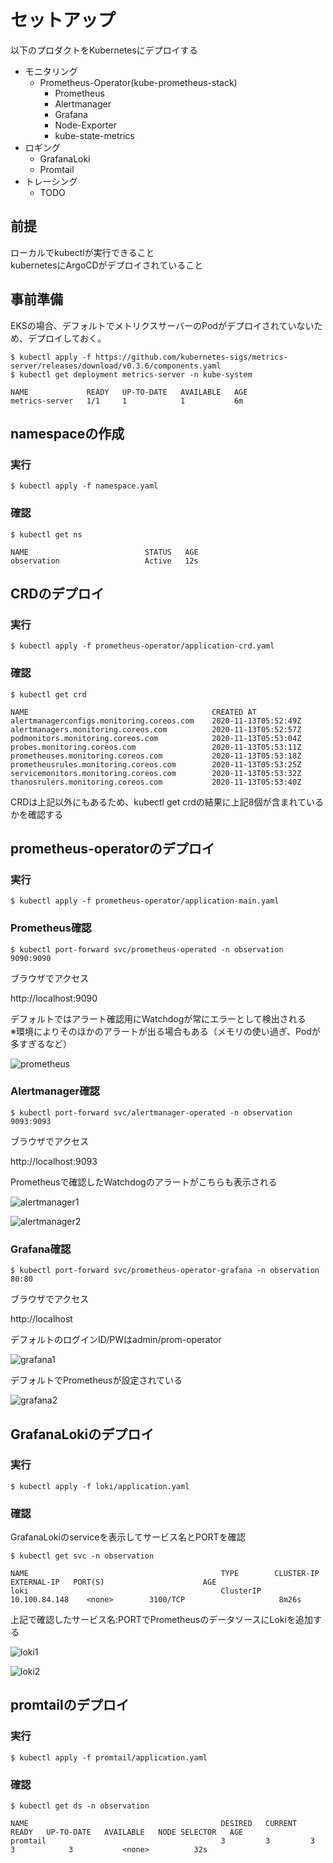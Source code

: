 # セットアップ

以下のプロダクトをKubernetesにデプロイする

- モニタリング
  - Prometheus-Operator(kube-prometheus-stack)
    - Prometheus
    - Alertmanager
    - Grafana
    - Node-Exporter
    - kube-state-metrics
- ロギング
  - GrafanaLoki
  - Promtail
- トレーシング
  - TODO

## 前提

ローカルでkubectlが実行できること  
kubernetesにArgoCDがデプロイされていること

## 事前準備

EKSの場合、デフォルトでメトリクスサーバーのPodがデプロイされていないため、デプロイしておく。

```
$ kubectl apply -f https://github.com/kubernetes-sigs/metrics-server/releases/download/v0.3.6/components.yaml
$ kubectl get deployment metrics-server -n kube-system

NAME             READY   UP-TO-DATE   AVAILABLE   AGE
metrics-server   1/1     1            1           6m
```

## namespaceの作成

### 実行

```
$ kubectl apply -f namespace.yaml
```

### 確認

```
$ kubectl get ns

NAME                          STATUS   AGE
observation                   Active   12s
```

## CRDのデプロイ

### 実行
```
$ kubectl apply -f prometheus-operator/application-crd.yaml
```

### 確認

```
$ kubectl get crd

NAME                                         CREATED AT
alertmanagerconfigs.monitoring.coreos.com    2020-11-13T05:52:49Z
alertmanagers.monitoring.coreos.com          2020-11-13T05:52:57Z
podmonitors.monitoring.coreos.com            2020-11-13T05:53:04Z
probes.monitoring.coreos.com                 2020-11-13T05:53:11Z
prometheuses.monitoring.coreos.com           2020-11-13T05:53:18Z
prometheusrules.monitoring.coreos.com        2020-11-13T05:53:25Z
servicemonitors.monitoring.coreos.com        2020-11-13T05:53:32Z
thanosrulers.monitoring.coreos.com           2020-11-13T05:53:40Z
```

CRDは上記以外にもあるため、kubectl get crdの結果に上記8個が含まれているかを確認する

## prometheus-operatorのデプロイ

### 実行
```
$ kubectl apply -f prometheus-operator/application-main.yaml
```

### Prometheus確認

```
$ kubectl port-forward svc/prometheus-operated -n observation 9090:9090
```

ブラウザでアクセス

http://localhost:9090

デフォルトではアラート確認用にWatchdogが常にエラーとして検出される  
※環境によりそのほかのアラートが出る場合もある（メモリの使い過ぎ、Podが多すぎるなど）  

![prometheus](https://user-images.githubusercontent.com/29446925/99369201-7afb6780-28ff-11eb-8dd4-7fcea31c11ff.png)

### Alertmanager確認

```
$ kubectl port-forward svc/alertmanager-operated -n observation 9093:9093
```

ブラウザでアクセス

http://localhost:9093

Prometheusで確認したWatchdogのアラートがこちらも表示される  

![alertmanager1](https://user-images.githubusercontent.com/29446925/99369446-c877d480-28ff-11eb-9903-b7e6aed63774.png)

![alertmanager2](https://user-images.githubusercontent.com/29446925/99369559-ed6c4780-28ff-11eb-8085-3ce8e6a3924e.png)

### Grafana確認

```
$ kubectl port-forward svc/prometheus-operator-grafana -n observation 80:80
```

ブラウザでアクセス

http://localhost

デフォルトのログインID/PWはadmin/prom-operator

![grafana1](https://user-images.githubusercontent.com/29446925/99370328-e5f96e00-2900-11eb-9bb0-b7b632f5e3e3.png)

デフォルトでPrometheusが設定されている

![grafana2](https://user-images.githubusercontent.com/29446925/99370477-12ad8580-2901-11eb-8b68-ae5e6baa4b6b.png)

## GrafanaLokiのデプロイ

### 実行

```
$ kubectl apply -f loki/application.yaml
```

### 確認

GrafanaLokiのserviceを表示してサービス名とPORTを確認

```
$ kubectl get svc -n observation

NAME                                           TYPE        CLUSTER-IP       EXTERNAL-IP   PORT(S)                      AGE
loki                                           ClusterIP   10.100.84.148    <none>        3100/TCP                     8m26s
```

上記で確認したサービス名:PORTでPrometheusのデータソースにLokiを追加する  

![loki1](https://user-images.githubusercontent.com/29446925/99370833-82237500-2901-11eb-889e-f5b0a2773c18.png)

![loki2](https://user-images.githubusercontent.com/29446925/99498899-76948480-29bb-11eb-86f5-36b74aba1d9d.png)

## promtailのデプロイ

### 実行

```
$ kubectl apply -f promtail/application.yaml
```

### 確認

```
$ kubectl get ds -n observation

NAME                                           DESIRED   CURRENT   READY   UP-TO-DATE   AVAILABLE   NODE SELECTOR   AGE
promtail                                       3         3         3       3            3           <none>          32s
```
